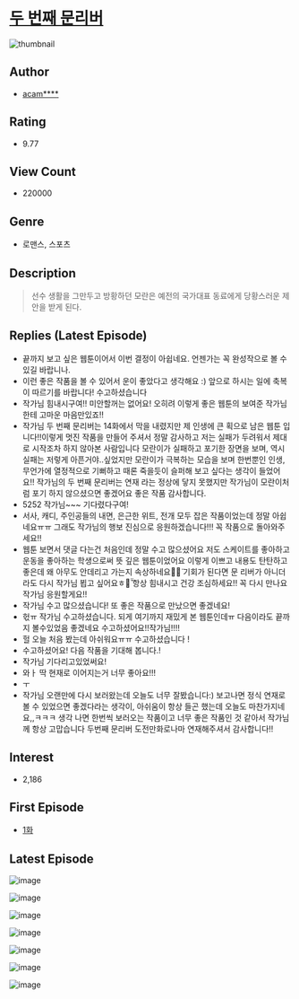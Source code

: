 # [두 번째 문리버](https://comic.naver.com/bestChallenge/list?titleId=737419)
![thumbnail](https://image-comic.pstatic.net/user_contents_data/challenge_comic/2020/01/13/293124/thumbnail_202x1645c4ca4fe_3ee3_4a90_b593_d02f8cc2ff66_00001978.JPEG)

## Author
- [acam****](https://comic.naver.com/artistTitle?id=293124)

## Rating
- 9.77

## View Count
- 220000

## Genre
- 로맨스, 스포츠

## Description
> 선수 생활을 그만두고 방황하던 모란은 예전의 국가대표 동료에게 당황스러운 제안을 받게 된다.

## Replies (Latest Episode)
- 끝까지 보고 싶은 웹툰이어서 이번 결정이 아쉽네요. 언젠가는 꼭 완성작으로 볼 수 있길 바랍니나.
- 이런 좋은 작품을 볼 수 있어서 운이 좋았다고 생각해요 :) 앞으로 하시는 일에 축복이 따르기를 바랍니다! 수고하셨습니다
- 작가님 힘내시구여!! 미안할꺼는 없어요! 오히려 이렇게 좋은 웹툰의 보여준 작가님한테 고마운 마음만있죠!!
- 작가님 두 번째 문리버는 14화에서 막을 내렸지만 제 인생에 큰 획으로 남은 웹툰 입니다!!이렇게 멋진 작품을 만들어 주셔서 정말 감사하고 저는 실패가 두려워서 제대로 시작조차 하지 않아본 사람입니다 모란이가 실패하고 포기한 장면을 보며, 역시 실패는 저렇게 아픈거야..싶었지만 모란이가 극복하는 모습을 보며 한번뿐인 인생, 무언가에 열정적으로 기뻐하고 때론 죽을듯이 슬퍼해 보고 싶다는 생각이 들었어요!! 작가님의 두 번째 문리버는 연재 라는 정상에 닿지 못했지만 작가님이 모란이처럼 포기 하지 않으셨으면 좋겠어요 좋은 작품 감사합니다.
- 5252 작가님~~~ 기다렸다구여!
- 서사, 캐디, 주인공들의 내면, 은근한 위트, 전개 모두 잡은 작품이었는데 정말 아쉽네요ㅠㅠ 그래도 작가님의 행보 진심으로 응원하겠습니다!!! 꼭 작품으로 돌아와주세요!!
- 웹툰 보면서 댓글 다는건 처음인데 정말 수고 많으셨어요 저도 스케이트를 좋아하고 운동을 좋아하는 학생으로써 뜻 깊은 웹툰이었어요 이렇게 이쁘고 내용도 탄탄하고 좋은데 왜 아무도 안데리고 가는지 속상하네요ㅠ̑̈ 기회가 된다면 문 리버가 아니더라도 다시 작가님 뵙고 싶어요ㅎㅎ̌̈ 항상 힘내시고 건강 조심하세요!! 꼭 다시 만나요 작가님 응원할게요!!
- 작가님 수고 많으셨습니다! 또 좋은 작품으로 만났으면 좋겠네요!
- 헋ㅠ 작가님 수고하셨습니다. 되게 여기까지 재밌게 본 웹툰인데ㅠ 다음이라도 끝까지 볼수있었음 좋겠네요 수고하셨어요!!작가님!!!!
- 헐 오늘 처음 봤는데 아쉬워요ㅠㅠ 수고하셨습니다 !
- 수고하셨어요! 다음 작품을 기대해 봅니다.!
- 작가님 기다리고있었써요!
- 와ㅏ 딱 현재로 이어지는거 너무 좋아요!!!
- ㅜ
- 작가님 오랜만에 다시 보러왔는데 오늘도 너무 잘봤습니다:) 보고나면 정식 연재로 볼 수 있었으면 좋겠다라는 생각이, 아쉬움이 항상 들곤 했는데 오늘도 마찬가지네요,,ㅋㅋㅋ 생각 나면 한번씩 보러오는 작품이고 너무 좋은 작품인 것 같아서 작가님께 항상 고맙습니다 두번째 문리버 도전만화로나마 연재해주셔서 감사합니다!!

## Interest
- 2,186

## First Episode
- [1화](https://comic.naver.com/bestChallenge/detail?titleId=737419&no=1)

## Latest Episode
![image](https://image-comic.pstatic.net/user_contents_data/challenge_comic/2020/11/05/293124/upload_7147556971450819428.jpeg)

![image](https://image-comic.pstatic.net/user_contents_data/challenge_comic/2020/11/05/293124/upload_7234297460828550757.jpeg)

![image](https://image-comic.pstatic.net/user_contents_data/challenge_comic/2020/11/05/293124/upload_3978197332019012962.jpeg)

![image](https://image-comic.pstatic.net/user_contents_data/challenge_comic/2020/11/05/293124/upload_3905801088379675703.jpeg)

![image](https://image-comic.pstatic.net/user_contents_data/challenge_comic/2020/11/05/293124/upload_3763092166229898037.jpeg)

![image](https://image-comic.pstatic.net/user_contents_data/challenge_comic/2020/11/05/293124/upload_3559306487248741429.jpeg)

![image](https://image-comic.pstatic.net/user_contents_data/challenge_comic/2020/11/05/293124/upload_3474636398851732578.jpeg)
